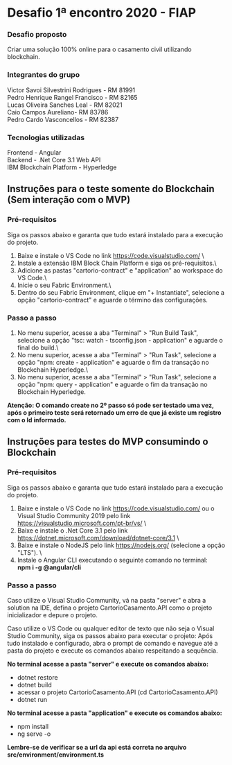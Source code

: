 # Desafio 1ª encontro 2020 - FIAP
### Desafio proposto
Criar uma solução 100% online para o casamento civil utilizando blockchain.

### Integrantes do grupo
Victor Savoi Silvestrini Rodrigues - RM 81991\
Pedro Henrique Rangel Francisco - RM 82165\
Lucas Oliveira Sanches Leal - RM 82021\
Caio Campos Aureliano- RM 83786\
Pedro Cardo Vasconcellos - RM 82387

### Tecnologias utilizadas
Frontend - Angular\
Backend - .Net Core 3.1 Web API\
IBM Blockchain Platform - Hyperledge

## Instruções para o teste somente do Blockchain (Sem interação com o MVP)
### Pré-requisitos
Siga os passos abaixo e garanta que tudo estará instalado para a execução do projeto.

1. Baixe e instale o VS Code no link https://code.visualstudio.com/ \
2. Instale a extensão IBM Block Chain Platform e siga os pré-requisitos.\
3. Adicione as pastas "cartorio-contract" e "application" ao workspace do VS Code.\
4. Inicie o seu Fabric Environment.\
5. Dentro do seu Fabric Environment, clique em "+ Instantiate", selecione a opção "cartorio-contract" e aguarde o término das configurações.

### Passo a passo
1. No menu superior, acesse a aba "Terminal" > "Run Build Task", selecione a opção "tsc: watch - tsconfig.json - application" e aguarde o final do build.\
2. No menu superior, acesse a aba "Terminal" > "Run Task", selecione a opção "npm: create - application" e aguarde o fim da transação no Blockchain Hyperledge.\
3. No menu superior, acesse a aba "Terminal" > "Run Task", selecione a opção "npm: query - application" e aguarde o fim da transação no Blockchain Hyperledge.

**Atenção: O comando create no 2º passo só pode ser testado uma vez, após o primeiro teste será retornado um erro de que já existe um registro com o Id informado.**

## Instruções para testes do MVP consumindo o Blockchain
### Pré-requisitos
Siga os passos abaixo e garanta que tudo estará instalado para a execução do projeto.

1. Baixe e instale o VS Code no link https://code.visualstudio.com/ ou o Visual Studio Community 2019 pelo link https://visualstudio.microsoft.com/pt-br/vs/ \
2. Baixe e instale o .Net Core 3.1 pelo link https://dotnet.microsoft.com/download/dotnet-core/3.1 \
3. Baixe e instale o NodeJS pelo link https://nodejs.org/ (selecione a opção "LTS"). \
4. Instale o Angular CLI executando o seguinte comando no terminal: \
**npm i -g @angular/cli**

### Passo a passo
Caso utilize o Visual Studio Community, vá na pasta "server" e abra a solution na IDE, defina o projeto CartorioCasamento.API como o projeto inicializador e depure o projeto.

Caso utilize o VS Code ou qualquer editor de texto que não seja o Visual Studio Community, siga os passos abaixo para executar o projeto:
Após tudo instalado e configurado, abra o prompt de comando e navegue até a pasta do projeto e execute os comandos abaixo respeitando a sequência.

**No terminal acesse a pasta "server" e execute os comandos abaixo:**
- dotnet restore
- dotnet build
- acessar o projeto CartorioCasamento.API (cd CartorioCasamento.API)
- dotnet run

**No terminal acesse a pasta "application" e execute os comandos abaixo:**

- npm install
- ng serve -o

**Lembre-se de verificar se a url da api está correta no arquivo src/environment/environment.ts**
